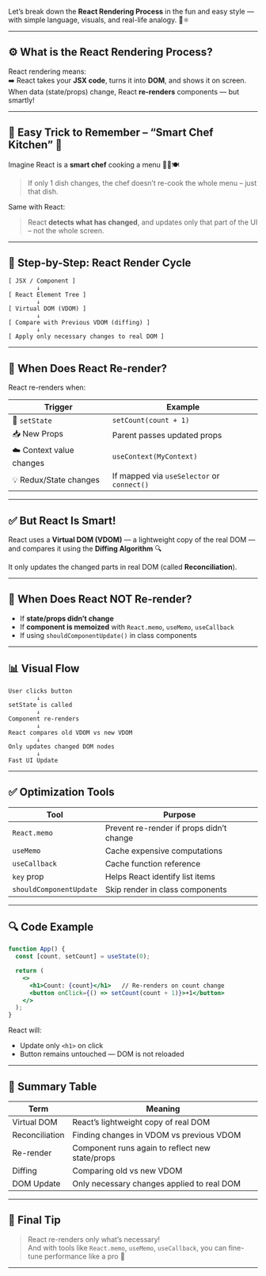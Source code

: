Let’s break down the **React Rendering Process** in the fun and easy style — with simple language, visuals, and real-life analogy. 🧠⚛️

---

## ⚙️ What is the React Rendering Process?

React rendering means:  
➡️ React takes your **JSX code**, turns it into **DOM**, and shows it on screen.  
When data (state/props) change, React **re-renders** components — but smartly!

---

## 🎯 Easy Trick to Remember – **“Smart Chef Kitchen” 🍳**

Imagine React is a **smart chef** cooking a menu 🧑‍🍳🍽

> If only 1 dish changes, the chef doesn’t re-cook the whole menu – just that dish.

Same with React:
> React **detects what has changed**, and updates only that part of the UI – not the whole screen.

---

## 🧠 Step-by-Step: React Render Cycle

```plaintext
[ JSX / Component ]
        ↓
[ React Element Tree ]
        ↓
[ Virtual DOM (VDOM) ]
        ↓
[ Compare with Previous VDOM (diffing) ]
        ↓
[ Apply only necessary changes to real DOM ]
```

---

## 📍 When Does React Re-render?

React re-renders when:

| Trigger | Example |
|--------|---------|
| 🔄 `setState` | `setCount(count + 1)` |
| 📥 New Props | Parent passes updated props |
| ☁️ Context value changes | `useContext(MyContext)` |
| 💡 Redux/State changes | If mapped via `useSelector` or `connect()` |

---

## ✅ But React Is Smart!

React uses a **Virtual DOM (VDOM)** — a lightweight copy of the real DOM — and compares it using the **Diffing Algorithm** 🔍

It only updates the changed parts in real DOM (called **Reconciliation**).

---

## 🚫 When Does React NOT Re-render?

- If **state/props didn’t change**
- If **component is memoized** with `React.memo`, `useMemo`, `useCallback`
- If using `shouldComponentUpdate()` in class components

---

## 📊 Visual Flow

```plaintext
User clicks button
        ↓
setState is called
        ↓
Component re-renders
        ↓
React compares old VDOM vs new VDOM
        ↓
Only updates changed DOM nodes
        ↓
Fast UI Update
```

---

## ✅ Optimization Tools

| Tool | Purpose |
|------|---------|
| `React.memo` | Prevent re-render if props didn’t change |
| `useMemo` | Cache expensive computations |
| `useCallback` | Cache function reference |
| `key` prop | Helps React identify list items |
| `shouldComponentUpdate` | Skip render in class components |

---

## 🔍 Code Example

```jsx
function App() {
  const [count, setCount] = useState(0);

  return (
    <>
      <h1>Count: {count}</h1>   // Re-renders on count change
      <button onClick={() => setCount(count + 1)}>+1</button>
    </>
  );
}
```

React will:
- Update only `<h1>` on click
- Button remains untouched — DOM is not reloaded

---

## 🧠 Summary Table

| Term | Meaning |
|------|--------|
| Virtual DOM | React’s lightweight copy of real DOM |
| Reconciliation | Finding changes in VDOM vs previous VDOM |
| Re-render | Component runs again to reflect new state/props |
| Diffing | Comparing old vs new VDOM |
| DOM Update | Only necessary changes applied to real DOM |

---

## 🧩 Final Tip

> React re-renders only what’s necessary!  
> And with tools like `React.memo`, `useMemo`, `useCallback`, you can fine-tune performance like a pro 🚀

---
